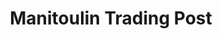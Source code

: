 ---
title: "Manitoulin Trading Post"
url: /sheguiandah/manitoulin-trading-post/
shop: Lebensmittel
---